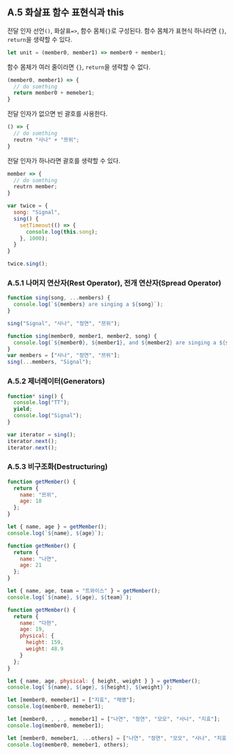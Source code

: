 ## A.5 화살표 함수 표현식과 this

전달 인자 선언`()`, 화살표`=>`, 함수 몸체`{}`로 구성된다. 함수 몸체가 표현식 하나라면 `{}`, `return`을 생략할 수 있다.
```js
let unit = (member0, member1) => member0 + member1;
```

함수 몸체가 여러 줄이라면 `{}`, `return`을 생략할 수 없다.
```js
(member0, member1) => {
  // do somthing
  return member0 + memeber1;
}
```

전달 인자가 없으면 빈 괄호를 사용한다.
```js
() => {
  // do somthing
  reutrn "사나" + "쯔위";
}
```

전달 인자가 하나라면 괄호를 생략할 수 있다.
```js
member => {
  // do somthing
  reutrn member;
}
```

```js
var twice = {
  song: "Signal",
  sing() {
    setTimeout(() => {
      console.log(this.song);
    }, 1000);
  }
}

twice.sing();
```

### A.5.1 나머지 연산자(Rest Operator), 전개 연산자(Spread Operator)

```js
function sing(song, ...members) {
  console.log(`${members} are singing a ${song}`);
}

sing("Signal", "사나", "정연", "쯔위");
```

```js
function sing(member0, member1, member2, song) {
  console.log(`${member0}, ${member1}, and ${member2} are singing a ${song}`);
}
var members = ["사나", "정연", "쯔위"];
sing(...members, "Signal");
```

### A.5.2 제너레이터(Generators)
```js
function* sing() {
  console.log("TT");
  yield;
  console.log("Signal");
}

var iterator = sing();
iterator.next();
iterator.next();
```

### A.5.3 비구조화(Destructuring)
```js
function getMember() {
  return {
    name: "쯔위",
    age: 18
  };
}

let { name, age } = getMember();
console.log(`${name}, ${age}`);
```

```js
function getMember() {
  return {
    name: "나연",
    age: 21
  };
}

let { name, age, team = "트와이스" } = getMember();
console.log(`${name}, ${age}, ${team}`);
```

```js
function getMember() {
  return {
    name: "다현",
    age: 19,
    physical: {
      height: 159,
      weight: 48.9
    }
  };
}

let { name, age, physical: { height, weight } } = getMember();
console.log(`${name}, ${age}, ${height}, ${weight}`);
```

```js
let [member0, memeber1] = ["지효", "채영"];
console.log(member0, memeber1);
```

```js
let [member0, , , , memeber1] = ["나연", "정연", "모모", "사나", "지효"];
console.log(member0, memeber1);
```

```js
let [member0, memeber1, ...others] = ["나연", "정연", "모모", "사나", "지효"];
console.log(member0, memeber1, others);
```

